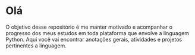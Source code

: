 #  Olá

O objetivo desse repositório é me manter motivado e acompanhar o progresso dos meus estudos em toda plataforma que envolve a linguagem Python. Aqui você vai encontrar anotações gerais, atividades e projetos pertinentes a linguagem.
